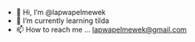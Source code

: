 - 👋 Hi, I’m @lapwapelmewek
- 🌱 I’m currently learning tilda
- 📫 How to reach me ... lapwapelmewek@gmail.com

<!---
lapwapelmewek/lapwapelmewek is a ✨ special ✨ repository because its `README.md` (this file) appears on your GitHub profile.
You can click the Preview link to take a look at your changes.
--->
